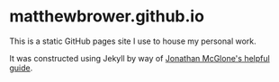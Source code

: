 # matthewbrower.github.io

This is a static GitHub pages site I use to house my personal work.  

It was constructed using Jekyll by way of [Jonathan McGlone's helpful guide](http://jmcglone.com/guides/github-pages/).
